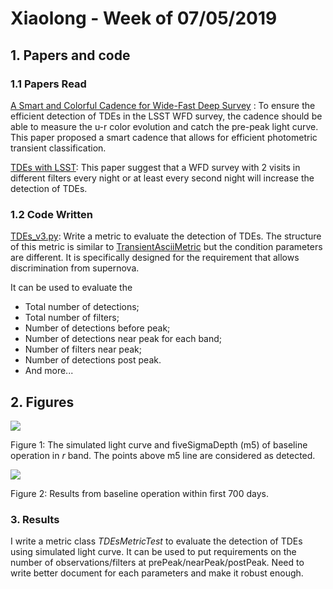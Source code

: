 # Xiaolong - Week of 07/05/2019

## 1. Papers and code

### 1.1 Papers Read

[A Smart and Colorful Cadence for Wide-Fast Deep Survey](https://arxiv.org/abs/1812.07036) : To ensure the efficient detection of TDEs in the LSST WFD survey, the cadence should be able to measure the u-r color evolution and catch the pre-peak light curve. This paper proposed a smart cadence that allows for efficient photometric transient classification. 

[TDEs with LSST](https://docushare.lsstcorp.org/docushare/dsweb/Get/Document-30574/bricman_tde_wfd.pdf):   This paper suggest that a WFD survey with 2 visits in different filters every night or at least every second night will increase the detection of TDEs. 

### 1.2 Code Written

[TDEs_v3.py](https://github.com/xiaolng/maf/blob/master/TDEs_v3.ipynb): Write a metric to evaluate the detection of TDEs. The structure of this metric is similar to [TransientAsciiMetric](https://github.com/LSST-nonproject/sims_maf_contrib/blob/master/mafContrib/transientAsciiMetric.py) but the condition parameters are different. It is specifically designed for the requirement that allows discrimination from supernova. 

It can be used to evaluate the 

- Total number of detections;
- Total number of filters;
- Number of detections before peak;
- Number of detections near peak for each band;
- Number of filters near peak;
- Number of detections post peak.
- And more...

## 2. Figures



![](https://github.com/xiaolng/weekly_report/blob/master/imgs/0719_tdes.png?raw=true)

Figure 1:  The simulated light curve and fiveSigmaDepth (m5) of baseline operation in *r* band. The  points above m5 line are considered as detected.

![](https://github.com/xiaolng/weekly_report/blob/master/imgs/0719_tdes_2.png?raw=true)

Figure 2: Results from baseline operation within first 700 days. 

### 3. Results

I write a metric class *TDEsMetricTest* to evaluate the detection of TDEs using simulated light curve. It can be used to put requirements on the number of observations/filters at prePeak/nearPeak/postPeak. Need to write better document for each  parameters and make it robust enough.